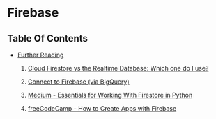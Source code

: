 # Firebase

## Table Of Contents
- [Further Reading]()
    1. [Cloud Firestore vs the Realtime Database: Which one do I use?](https://firebase.blog/posts/2017/10/cloud-firestore-for-rtdb-developers)
    
    2. [Connect to Firebase (via BigQuery)](https://support.google.com/looker-studio/answer/7259176?hl=en)
    3. [Medium - Essentials for Working With Firestore in Python](https://towardsdatascience.com/essentials-for-working-with-firestore-in-python-372f859851f7)
    4. [freeCodeCamp - How to Create Apps with Firebase](https://www.freecodecamp.org/news/create-apps-with-firebase/)